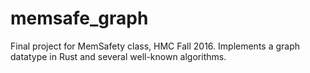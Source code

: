 # memsafe_graph
Final project for MemSafety class, HMC Fall 2016. Implements a graph datatype in Rust and several well-known algorithms.
